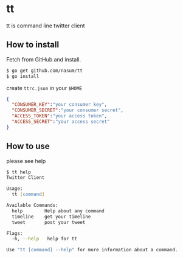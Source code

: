 # tt

tt is command line twitter client

## How to install

Fetch from GitHub and install.

```zsh
$ go get github.com/nasum/tt
$ go install
```

create `ttrc.json` in your `$HOME`

```json
{
  "CONSUMER_KEY":"your consumer key",
  "CONSUMER_SECRET":"your consumer secret",
  "ACCESS_TOKEN":"your access token",
  "ACCESS_SECRET":"your access secret"
}

```

## How to use

please see help

```zsh
$ tt help
Twitter Client

Usage:
  tt [command]

Available Commands:
  help        Help about any command
  timeline    get your timeline
  tweet       post your tweet

Flags:
  -h, --help   help for tt

Use "tt [command] --help" for more information about a command.

```
